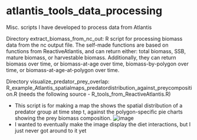 # atlantis_tools_data_processing
Misc. scripts I have developed to process data from Atlantis

Directory extract_biomass_from_nc_out:
R script for processing biomass data from the nc output file. The self-made functions are based on functions from ReactiveAtlantis, and can return either: total biomass, SSB, mature biomass, or harvestable biomass. Additionally, they can return biomass over time, or biomass-at-age over time, biomass-by-polygon over time, or biomass-at-age-at-polygon over time. 

Directory visualize_predator_prey_overlap:
R_example_Atlantis_spatialmaps_predatordistribution_against_preycomposition.R
(needs the following source - R_tools_from_ReactiveAtlantis.R)
- This script is for making a map the shows the spatial distribution of a predator group at time step t, against the polygon-specific pie charts showing the prey biomass composition.
![image](https://github.com/hollyannperryman/atlantis_tools_data_processing/assets/45412684/70c4e114-94fa-468f-9e3a-c2305770b0f0)
- I wanted to eventually make the image display the diet interactions, but I just never got around to it yet
